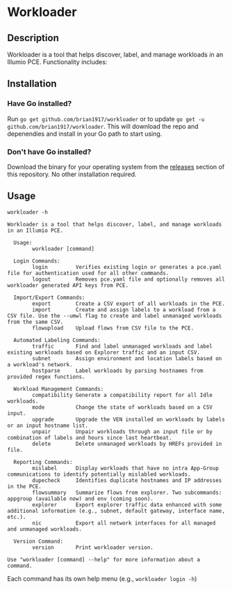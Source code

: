 # Workloader

## Description
Workloader is a tool that helps discover, label, and manage workloads in an Illumio PCE. Functionality includes:

## Installation

### Have Go installed?
Run `go get github.com/brian1917/workloader` or to update `go get -u github.com/brian1917/workloader`. This will download the repo and depenendies and install in your Go path to start using.

### Don't have Go installed?
Download the binary for your operating system from the [releases](https://github.com/brian1917/workloader/releases) section of this repository. No other installation required.

## Usage
`workloader -h`

```
Workloader is a tool that helps discover, label, and manage workloads in an Illumio PCE.

  Usage:
        workloader [command]

  Login Commands:
        login         Verifies existing login or generates a pce.yaml file for authentication used for all other commands.
        logout        Removes pce.yaml file and optionally removes all workloader generated API keys from PCE.

  Import/Export Commands:
        export        Create a CSV export of all workloads in the PCE.
        import        Create and assign labels to a workload from a CSV file. Use the --umwl flag to create and label unmanaged workloads from the same CSV.
        flowupload    Upload flows from CSV file to the PCE.
          
  Automated Labeling Commands:
        traffic       Find and label unmanaged workloads and label existing workloads based on Explorer traffic and an input CSV.
        subnet        Assign environment and location labels based on a workload's network.
        hostparse     Label workloads by parsing hostnames from provided regex functions.

  Workload Management Commands:
        compatibility Generate a compatibility report for all Idle workloads.
        mode          Change the state of workloads based on a CSV input.
        upgrade       Upgrade the VEN installed on workloads by labels or an input hostname list.
        unpair        Unpair workloads through an input file or by combination of labels and hours since last heartbeat.
        delete        Delete unmanaged workloads by HREFs provided in file.

  Reporting Commands:
        mislabel      Display workloads that have no intra App-Group communications to identify potentially mislabled workloads.
        dupecheck     Identifies duplicate hostnames and IP addresses in the PCE.
        flowsummary   Summarize flows from explorer. Two subcommands: appgroup (available now) and env (coming soon).
        explorer      Export explorer traffic data enhanced with some additional information (e.g., subnet, default gateway, interface name, etc.).
        nic           Export all network interfaces for all managed and unmanaged workloads.

  Version Command:
        version       Print workloader version.
  
Use "workloader [command] --help" for more information about a command.
```

Each command has its own help menu (e.g., `workloader login -h`)